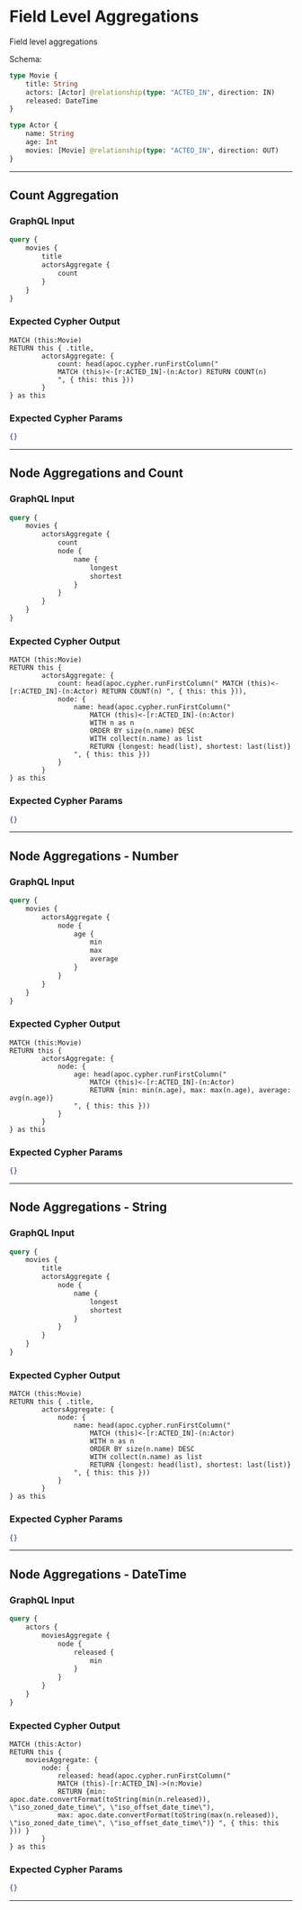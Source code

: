# Field Level Aggregations

Field level aggregations

Schema:

```graphql
type Movie {
    title: String
    actors: [Actor] @relationship(type: "ACTED_IN", direction: IN)
    released: DateTime
}

type Actor {
    name: String
    age: Int
    movies: [Movie] @relationship(type: "ACTED_IN", direction: OUT)
}
```

---

## Count Aggregation

### GraphQL Input

```graphql
query {
    movies {
        title
        actorsAggregate {
            count
        }
    }
}
```

### Expected Cypher Output

```cypher
MATCH (this:Movie)
RETURN this { .title,
        actorsAggregate: {
            count: head(apoc.cypher.runFirstColumn("
            MATCH (this)<-[r:ACTED_IN]-(n:Actor) RETURN COUNT(n)
            ", { this: this }))
        }
} as this
```

### Expected Cypher Params

```json
{}
```

---

## Node Aggregations and Count

### GraphQL Input

```graphql
query {
    movies {
        actorsAggregate {
            count
            node {
                name {
                    longest
                    shortest
                }
            }
        }
    }
}
```

### Expected Cypher Output

```cypher
MATCH (this:Movie)
RETURN this {
        actorsAggregate: {
            count: head(apoc.cypher.runFirstColumn(" MATCH (this)<-[r:ACTED_IN]-(n:Actor) RETURN COUNT(n) ", { this: this })),
            node: {
                name: head(apoc.cypher.runFirstColumn("
                    MATCH (this)<-[r:ACTED_IN]-(n:Actor)
                    WITH n as n
                    ORDER BY size(n.name) DESC
                    WITH collect(n.name) as list
                    RETURN {longest: head(list), shortest: last(list)}
                ", { this: this }))
            }
        }
} as this
```

### Expected Cypher Params

```json
{}
```

---

## Node Aggregations - Number

### GraphQL Input

```graphql
query {
    movies {
        actorsAggregate {
            node {
                age {
                    min
                    max
                    average
                }
            }
        }
    }
}
```

### Expected Cypher Output

```cypher
MATCH (this:Movie)
RETURN this {
        actorsAggregate: {
            node: {
                age: head(apoc.cypher.runFirstColumn("
                    MATCH (this)<-[r:ACTED_IN]-(n:Actor)
                    RETURN {min: min(n.age), max: max(n.age), average: avg(n.age)}
                ", { this: this }))
            }
        }
} as this
```

### Expected Cypher Params

```json
{}
```

---

## Node Aggregations - String

### GraphQL Input

```graphql
query {
    movies {
        title
        actorsAggregate {
            node {
                name {
                    longest
                    shortest
                }
            }
        }
    }
}
```

### Expected Cypher Output

```cypher
MATCH (this:Movie)
RETURN this { .title,
        actorsAggregate: {
            node: {
                name: head(apoc.cypher.runFirstColumn("
                    MATCH (this)<-[r:ACTED_IN]-(n:Actor)
                    WITH n as n
                    ORDER BY size(n.name) DESC
                    WITH collect(n.name) as list
                    RETURN {longest: head(list), shortest: last(list)}
                ", { this: this }))
            }
        }
} as this
```

### Expected Cypher Params

```json
{}
```

---

## Node Aggregations - DateTime

### GraphQL Input

```graphql
query {
    actors {
        moviesAggregate {
            node {
                released {
                    min
                }
            }
        }
    }
}
```

### Expected Cypher Output

```cypher
MATCH (this:Actor)
RETURN this {
    moviesAggregate: {
        node: {
            released: head(apoc.cypher.runFirstColumn("
            MATCH (this)-[r:ACTED_IN]->(n:Movie)
            RETURN {min: apoc.date.convertFormat(toString(min(n.released)), \"iso_zoned_date_time\", \"iso_offset_date_time\"),
            max: apoc.date.convertFormat(toString(max(n.released)), \"iso_zoned_date_time\", \"iso_offset_date_time\")} ", { this: this })) }
        }
} as this
```

### Expected Cypher Params

```json
{}
```

---
